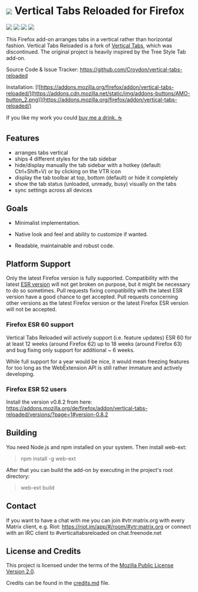 # ![](https://github.com/Croydon/vertical-tabs-reloaded/raw/master/data/icon/icon-48-white.png) Vertical Tabs Reloaded for Firefox


[![](https://img.shields.io/amo/v/vertical-tabs-reloaded.svg?style=flat-square)](https://addons.mozilla.org/firefox/addon/vertical-tabs-reloaded/) [![](https://img.shields.io/amo/d/vertical-tabs-reloaded.svg)](https://addons.mozilla.org/firefox/addon/vertical-tabs-reloaded/statistics/?last=365) [![](https://img.shields.io/amo/users/vertical-tabs-reloaded.svg)](https://addons.mozilla.org/firefox/addon/vertical-tabs-reloaded/statistics/usage/?last=365) [![](https://img.shields.io/amo/rating/vertical-tabs-reloaded.svg)](https://addons.mozilla.org/firefox/addon/vertical-tabs-reloaded/)


This Firefox add-on arranges tabs in a vertical rather than horizontal
fashion. Vertical Tabs Reloaded is a fork of [Vertical Tabs](https://addons.mozilla.org/firefox/addon/vertical-tabs/), which was discontinued. The original project is heavily inspired by the Tree Style Tab add-on.

Source Code & Issue Tracker: https://github.com/Croydon/vertical-tabs-reloaded

Installation: [![https://addons.mozilla.org/firefox/addon/vertical-tabs-reloaded/](https://addons.cdn.mozilla.net/static/img/addons-buttons/AMO-button_2.png)](https://addons.mozilla.org/firefox/addon/vertical-tabs-reloaded/)

If you like my work you could [buy me a drink. ☕](https://www.paypal.me/cr0ydon/4,99)


## Features

 * arranges tabs vertical
 * ships 4 different styles for the tab sidebar
 * hide/display manually the tab sidebar with a hotkey (default: Ctrl+Shift+V) or by clicking on the VTR icon
 * display the tab toolbar at top, bottom (default) or hide it completely
 * show the tab status (unloaded, unready, busy) visually on the tabs
 * sync settings across all devices


## Goals

 * Minimalist implementation.

 * Native look and feel and ability to customize if wanted.

 * Readable, maintainable and robust code.


## Platform Support

Only the latest Firefox version is fully supported. Compatibility with the latest [ESR version](https://www.mozilla.org/en-US/firefox/organizations/faq/) will not get broken on purpose, but it might be necessary to do so sometimes. Pull requests fixing compatibility with the latest ESR version have a good chance to get accepted. Pull requests concerning other versions as the latest Firefox version or the latest Firefox ESR version will not be accepted.

### Firefox ESR 60 support
Vertical Tabs Reloaded will actively support (i.e. feature updates) ESR 60 for at least 12 weeks (around Firefox 62) up to 18 weeks (around Firefox 63) and bug fixing only support for additional ~ 6 weeks.

While full support for a year would be nice, it would mean freezing features for too long as the WebExtension API is still rather immature and actively developing.

### Firefox ESR 52 users
Install the version v0.8.2 from here: https://addons.mozilla.org/de/firefox/addon/vertical-tabs-reloaded/versions/?page=1#version-0.8.2


## Building
You need Node.js and npm installed on your system. Then install web-ext:
> npm install -g web-ext

After that you can build the add-on by executing in the project's root directory:
> web-ext build


## Contact

If you want to have a chat with me you can join #vtr:matrix.org with every Matrix client, e.g. Riot:
https://riot.im/app/#/room/#vtr:matrix.org
or connect with an IRC client to #verticaltabsreloaded on chat.freenode.net


## License and Credits

This project is licensed under the terms of the [Mozilla Public License Version 2.0](LICENSE.md).

Credits can be found in the [credits.md](credits.md) file.
